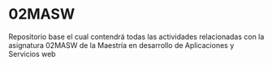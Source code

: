 # 02MASW

Repositorio base el cual contendrá todas las actividades relacionadas con la asignatura 02MASW de la Maestría en desarrollo de Aplicaciones y Servicios web
